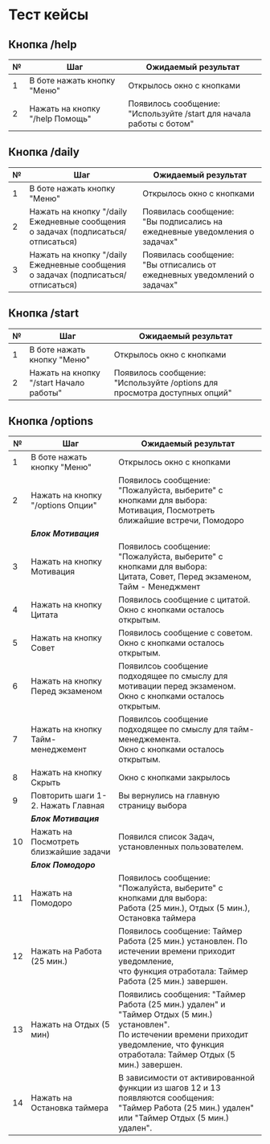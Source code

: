# Тест кейсы

## Кнопка /help

| № | Шаг                             | Ожидаемый результат                                                      |
|---|---------------------------------|--------------------------------------------------------------------------|
| 1 | В боте нажать кнопку "Меню"     | Открылось окно с кнопками                                                |
| 2 | Нажать на кнопку "/help Помощь" | Появилось сообщение:<br/> "Используйте /start для начала работы с ботом" |

## Кнопка /daily

| № | Шаг                                                                                   | Ожидаемый результат                                                            |
|---|---------------------------------------------------------------------------------------|--------------------------------------------------------------------------------|
| 1 | В боте нажать кнопку "Меню"                                                           | Открылось окно с кнопками                                                      |
| 2 | Нажать на кнопку "/daily Ежедневные сообщения<br/> о задачах (подписаться/отписаться) | Появилась сообщение:<br/> "Вы подписались на ежедневные уведомления о задачах" |
| 3 | Нажать на кнопку "/daily Ежедневные сообщения<br/> о задачах (подписаться/отписаться) | Появилась сообщение:<br/> "Вы отписались от ежедневных уведомлений о задачах"  |

## Кнопка /start

| № | Шаг                                     | Ожидаемый результат                                                       |
|---|-----------------------------------------|---------------------------------------------------------------------------|
| 1 | В боте нажать кнопку "Меню"             | Открылось окно с кнопками                                                 |
| 2 | Нажать на кнопку "/start  Начало работы"| Появилось сообщение: "Используйте /options для просмотра доступных опций" |

## Кнопка /options

| №  | Шаг                                    | Ожидаемый результат                                                                                                                                                                                 |
|----|----------------------------------------|-----------------------------------------------------------------------------------------------------------------------------------------------------------------------------------------------------|
| 1  | В боте нажать кнопку "Меню"            | Открылось окно с кнопками                                                                                                                                                                           |
| 2  | Нажать на кнопку "/options  Опции"     | Появилось сообщение: "Пожалуйста, выберите" с кнопками для выбора: <br/>Мотивация, Посмотреть ближайшие встречи, Помодоро                                                                           | 
|    | ***Блок Мотивация***                   |                                                                                                                                                                                                     |
| 3  | Нажать на кнопку Мотивация             | Появилось сообщение: "Пожалуйста, выберите" с кнопками для выбора: <br/>Цитата, Совет, Перед экзаменом, Тайм - Менеджмент                                                                           |
| 4  | Нажать на кнопку Цитата                | Появилось сообщение с цитатой. Окно с кнопками осталось открытым.                                                                                                                                   |
| 5  | Нажать на кнопку Совет                 | Появилось сообщение с советом. Окно с кнопками осталось открытым.                                                                                                                                   |
| 6  | Нажать на кнопку Перед экзаменом       | Появилсоь сообщение подходящее по смыслу для мотивации перед экзаменом. <br/>Окно с кнопками осталось открытым.                                                                                     |
| 7  | Нажать на кнопку Тайм-менеджемент      | Появилсоь сообщение подходящее по смыслу для тайм-менеджемента. <br/>Окно с кнопками осталось открытым.                                                                                             |
| 8  | Нажать на кнопку Скрыть                | Окно с кнопками закрылось                                                                                                                                                                           |
| 9  | Повторить шаги 1-2. Нажать Главная     | Вы вернулись на главную страницу выбора                                                                                                                                                             |
|    | ***Блок Мотивация***                   |                                                                                                                                                                                                     |
| 10 | Нажать на Посмотреть близжайшие задачи | Появился список Задач, установленных пользователем.                                                                                                                                                 |
|    | ***Блок Помодоро***                    |                                                                                                                                                                                                     |
| 11 | Нажать на Помодоро                     | Появилось сообщение: "Пожалуйста, выберите" с кнопками для выбора: <br/>Работа (25 мин.), Отдых (5 мин.), Остановка таймера                                                                         |
| 12 | Нажать на Работа (25 мин.)             | Появилось сообщение: Таймер Работа (25 мин.) установлен. По истечении времени приходит уведомление,<br/> что функция отработала: Таймер Работа (25 мин.) завершен.                                       |
| 13 | Нажать на Отдых (5 мин)                | Появились сообщения: "Таймер Работа (25 мин.) удален" и "Таймер Отдых (5 мин.) установлен".<br/> По истечении времени приходит уведомление, что функция отработала: Таймер Отдых (5 мин.) завершен. |
| 14 | Нажать на Остановка таймера            | В зависимости от активированной функции из шагов 12 и 13 появляются сообщения: <br/>"Таймер Работа (25 мин.) удален" или "Таймер Отдых (5 мин.) удален".                                            |